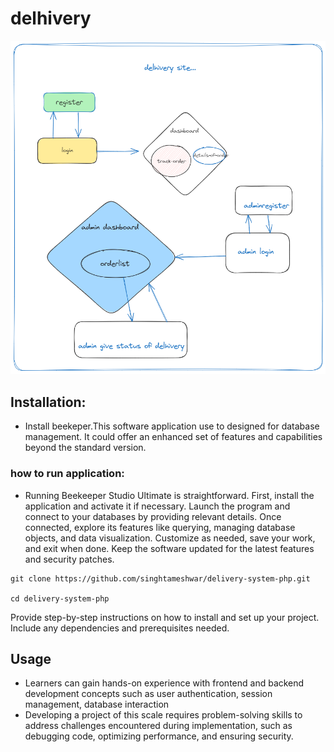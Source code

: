 
# delhivery

![alt text](./project-diagram.png)

## Installation:

- Install beekeper.This software application use to designed for database management. It could offer an enhanced set of features and capabilities beyond the standard version.

### how to run application:

- Running Beekeeper Studio Ultimate is straightforward. First, install the application and activate it if necessary. Launch the program and connect to your databases by providing relevant details. Once connected, explore its features like querying, managing database objects, and data visualization. Customize as needed, save your work, and exit when done. Keep the software updated for the latest features and security patches.


```
git clone https://github.com/singhtameshwar/delivery-system-php.git

cd delivery-system-php
```
Provide step-by-step instructions on how to install and set up your project. Include any dependencies and prerequisites needed.


## Usage
- Learners can gain hands-on experience with frontend and backend development concepts such as user authentication, session management, database interaction
- Developing a project of this scale requires problem-solving skills to address challenges encountered during implementation, such as debugging code, optimizing performance, and ensuring security.


